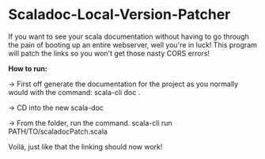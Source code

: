 # Scaladoc-Local-Version-Patcher
If you want to see your scala documentation without having to go through the pain of booting up an entire webserver, well you're in luck! This program will patch the links so you won't get those nasty CORS errors!


**How to run:**

-> First off generate the documentation for the project as you normally would with the command: scala-cli doc . 

-> CD into the new scala-doc

-> From the folder, run the command. scala-cli run PATH/TO/scaladocPatch.scala

Voilá, just like that the linking should now work!
